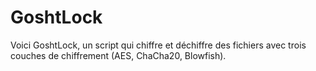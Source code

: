 # GoshtLock
Voici GoshtLock, un script qui chiffre et déchiffre des fichiers avec trois couches de chiffrement (AES, ChaCha20, Blowfish).
